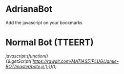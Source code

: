# AdrianaBot

Add the javascript on your bookmarks

# Normal Bot (TTEERT)


*javascript:(function(){$.getScript('https://rawgit.com/MATIAS51PLUG/Jamie-BOT/master/bote.js');})();*


